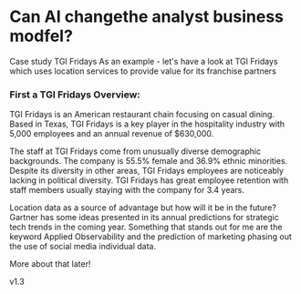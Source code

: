 
# Can AI changethe analyst business modfel?

Case study TGI Fridays
As an example - let's have a look at TGI Fridays which uses location services to provide value for its franchise partners

### First a TGI Fridays Overview:
TGI Fridays is an American restaurant chain focusing on casual dining. Based in Texas, TGI Fridays is a key player in the hospitality industry with 5,000 employees and an annual revenue of $630,000.

The staff at TGI Fridays come from unusually diverse demographic backgrounds.
The company is 55.5% female and 36.9% ethnic minorities. Despite its diversity in other areas, TGI Fridays employees are noticeably lacking in political diversity.
TGI Fridays has great employee retention with staff members usually staying with the company for 3.4 years.


Location data as a source of advantage but how will it be in the future?
Gartner has some ideas presented in its annual predictions for strategic tech trends in the coming year.
Something that stands out for me are the keyword Applied Observability and the prediction of marketing phasing out the use of social media individual data.

More about that later!



v1.3
